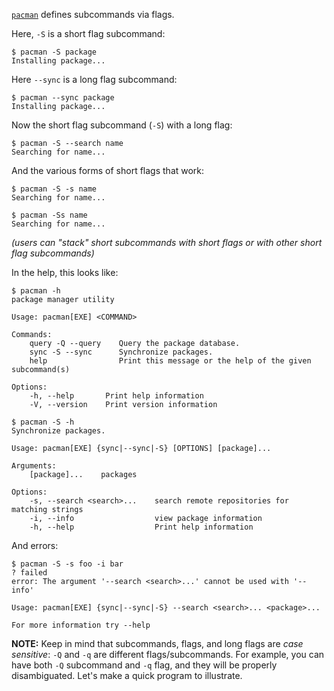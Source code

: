 [`pacman`](https://wiki.archlinux.org/index.php/pacman) defines subcommands via flags.

Here, `-S` is a short flag subcommand:
```console
$ pacman -S package
Installing package...

```

Here `--sync` is a long flag subcommand:
```console
$ pacman --sync package
Installing package...

```

Now the short flag subcommand (`-S`) with a long flag:
```console
$ pacman -S --search name
Searching for name...

```

And the various forms of short flags that work:
```console
$ pacman -S -s name
Searching for name...

$ pacman -Ss name
Searching for name...

```
*(users can "stack" short subcommands with short flags or with other short flag subcommands)*

In the help, this looks like:
```console
$ pacman -h
package manager utility

Usage: pacman[EXE] <COMMAND>

Commands:
    query -Q --query    Query the package database.
    sync -S --sync      Synchronize packages.
    help                Print this message or the help of the given subcommand(s)

Options:
    -h, --help       Print help information
    -V, --version    Print version information

$ pacman -S -h
Synchronize packages.

Usage: pacman[EXE] {sync|--sync|-S} [OPTIONS] [package]...

Arguments:
    [package]...    packages

Options:
    -s, --search <search>...    search remote repositories for matching strings
    -i, --info                  view package information
    -h, --help                  Print help information

```

And errors:
```console
$ pacman -S -s foo -i bar
? failed
error: The argument '--search <search>...' cannot be used with '--info'

Usage: pacman[EXE] {sync|--sync|-S} --search <search>... <package>...

For more information try --help

```

**NOTE:** Keep in mind that subcommands, flags, and long flags are *case sensitive*: `-Q` and `-q` are different flags/subcommands. For example, you can have both `-Q` subcommand and `-q` flag, and they will be properly disambiguated.
Let's make a quick program to illustrate.
